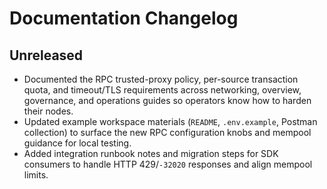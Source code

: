 # Documentation Changelog

## Unreleased

- Documented the RPC trusted-proxy policy, per-source transaction quota, and timeout/TLS requirements across networking, overview, governance, and operations guides so operators know how to harden their nodes.
- Updated example workspace materials (`README`, `.env.example`, Postman collection) to surface the new RPC configuration knobs and mempool guidance for local testing.
- Added integration runbook notes and migration steps for SDK consumers to handle HTTP 429/`-32020` responses and align mempool limits.
